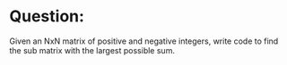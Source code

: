 # Question:
Given an NxN matrix of positive and negative integers, 
write code to find the sub matrix with the largest possible sum.
